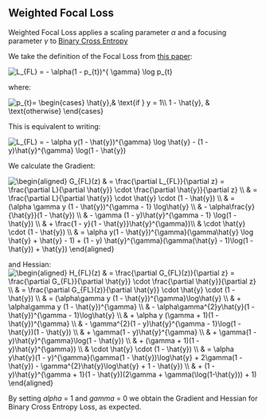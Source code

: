 ## Weighted Focal Loss

Weighted Focal Loss applies a scaling parameter $\alpha$ and a focusing parameter $\gamma$ to [Binary Cross Entropy](https://en.wikipedia.org/wiki/Cross_entropy#Cross-entropy_loss_function_and_logistic_regression)

We take the definition of the Focal Loss from [this paper](https://arxiv.org/pdf/1708.02002.pdf):

<img src="https://latex.codecogs.com/svg.latex?L_{FL}&space;=&space;-&space;\alpha(1&space;-&space;p_{t})^{&space;\gamma}&space;\log&space;p_{t}" title="L_{FL} = - \alpha(1 - p_{t})^{ \gamma} \log p_{t}" />

where:

<img src="https://latex.codecogs.com/svg.latex?p_{t}=&space;\begin{cases}&space;\hat{y},&&space;\text{if&space;}&space;y&space;=&space;1\\&space;1&space;-&space;\hat{y},&space;&&space;\text{otherwise}&space;\end{cases}" title="p_{t}= \begin{cases} \hat{y},& \text{if } y = 1\\ 1 - \hat{y}, & \text{otherwise} \end{cases}" />

This is equivalent to writing:

<img src="https://latex.codecogs.com/svg.latex?L_{FL}&space;=&space;-&space;\alpha&space;y(1&space;-&space;\hat{y})^{\gamma}&space;\log&space;\hat{y}&space;-&space;(1&space;-&space;y)\hat{y}^{\gamma}&space;\log(1&space;-&space;\hat{y})" title="L_{FL} = - \alpha y(1 - \hat{y})^{\gamma} \log \hat{y} - (1 - y)\hat{y}^{\gamma} \log(1 - \hat{y})" />


We calculate the Gradient:

<img src="https://latex.codecogs.com/svg.latex?\begin{aligned}&space;G_{FL}(z)&space;&&space;=&space;\frac{\partial&space;L_{FL}}{\partial&space;z}&space;=&space;\frac{\partial&space;L}{\partial&space;\hat{y}}&space;\cdot&space;\frac{\partial&space;\hat{y}}{\partial&space;z}&space;\\&space;&&space;=&space;\frac{\partial&space;L}{\partial&space;\hat{y}}&space;\cdot&space;\hat{y}&space;\cdot&space;(1&space;-&space;\hat{y})&space;\\&space;&&space;=&space;(\alpha&space;\gamma&space;y&space;(1&space;-&space;\hat{y})^{\gamma&space;-&space;1}&space;\log\hat{y}&space;\\&space;&&space;-&space;\alpha\frac{y}{\hat{y}}(1&space;-&space;\hat{y})&space;\\&space;&&space;-&space;\gamma&space;(1&space;-&space;y)\hat{y}^{\gamma&space;-&space;1}&space;\log(1&space;-&space;\hat{y})&space;\\&space;&&space;&plus;&space;\frac{1&space;-&space;y}{1&space;-&space;\hat{y}}\hat{y}^{\gamma})\\&space;&&space;\cdot&space;\hat{y}&space;\cdot&space;(1&space;-&space;\hat{y})&space;\\&space;&&space;=&space;\alpha&space;y(1&space;-&space;\hat{y})^{\gamma}(\gamma\hat{y}&space;\log&space;\hat{y}&space;&plus;&space;\hat{y}&space;-&space;1)&space;&plus;&space;(1&space;-&space;y)&space;\hat{y}^{\gamma}(\gamma(\hat{y}&space;-&space;1)\log(1&space;-&space;\hat{y})&space;&plus;&space;\hat{y})&space;\end{aligned}" title="\begin{aligned} G_{FL}(z) & = \frac{\partial L_{FL}}{\partial z} = \frac{\partial L}{\partial \hat{y}} \cdot \frac{\partial \hat{y}}{\partial z} \\ & = \frac{\partial L}{\partial \hat{y}} \cdot \hat{y} \cdot (1 - \hat{y}) \\ & = (\alpha \gamma y (1 - \hat{y})^{\gamma - 1} \log\hat{y} \\ & - \alpha\frac{y}{\hat{y}}(1 - \hat{y}) \\ & - \gamma (1 - y)\hat{y}^{\gamma - 1} \log(1 - \hat{y}) \\ & + \frac{1 - y}{1 - \hat{y}}\hat{y}^{\gamma})\\ & \cdot \hat{y} \cdot (1 - \hat{y}) \\ & = \alpha y(1 - \hat{y})^{\gamma}(\gamma\hat{y} \log \hat{y} + \hat{y} - 1) + (1 - y) \hat{y}^{\gamma}(\gamma(\hat{y} - 1)\log(1 - \hat{y}) + \hat{y}) \end{aligned}" />

and Hessian:
<img src="https://latex.codecogs.com/svg.latex?\begin{aligned}&space;H_{FL}(z)&space;&&space;=&space;\frac{\partial&space;G_{FL}(z)}{\partial&space;z}&space;=&space;\frac{\partial&space;G_{FL}}{\partial&space;\hat{y}}&space;\cdot&space;\frac{\partial&space;\hat{y}}{\partial&space;z}&space;\\&space;&&space;=&space;\frac{\partial&space;G_{FL}(z)}{\partial&space;\hat{y}}&space;\cdot&space;\hat{y}&space;\cdot&space;(1&space;-&space;\hat{y})&space;\\&space;&&space;=&space;(\alpha\gamma&space;y&space;(1&space;-&space;\hat{y})^{\gamma}\log\hat{y}&space;\\&space;&&space;&plus;&space;\alpha\gamma&space;y&space;(1&space;-&space;\hat{y})^{\gamma}&space;\\&space;&&space;-&space;\alpha\gamma^{2}y\hat{y}(1&space;-&space;\hat{y})^{\gamma&space;-&space;1}\log\hat{y}&space;\\&space;&&space;&plus;&space;\alpha&space;y&space;(\gamma&space;&plus;&space;1)(1&space;-&space;\hat{y})^{\gamma}&space;\\&space;&&space;-&space;\gamma^{2}(1&space;-&space;y)\hat{y}^{\gamma&space;-&space;1}\log(1&space;-&space;\hat{y})(1&space;-&space;\hat{y})&space;\\&space;&&space;&plus;&space;\gamma(1&space;-&space;y)\hat{y}^{\gamma}&space;\\&space;&&space;&plus;&space;\gamma(1&space;-&space;y)\hat{y}^{\gamma}\log(1&space;-&space;\hat{y})&space;\\&space;&&space;&plus;&space;(\gamma&space;&plus;&space;1)(1&space;-&space;y)\hat{y}^{\gamma})&space;\\&space;&&space;\cdot&space;\hat{y}&space;\cdot&space;(1&space;-&space;\hat{y})&space;\\&space;&&space;=&space;\alpha&space;y\hat{y}(1&space;-&space;y)^{\gamma}(\gamma(1&space;-&space;\hat{y})\log\hat{y}&space;&plus;&space;2\gamma(1&space;-&space;\hat{y})&space;-&space;\gamma^{2}\hat{y}\log\hat{y}&space;&plus;&space;1&space;-&space;\hat{y})&space;\\&space;&&space;&plus;&space;(1&space;-&space;y)\hat{y}^{\gamma&space;&plus;&space;1}(1&space;-&space;\hat{y})(2\gamma&space;&plus;&space;\gamma(\log(1-\hat{y}))&space;&plus;&space;1)&space;\end{aligned}" title="\begin{aligned} H_{FL}(z) & = \frac{\partial G_{FL}(z)}{\partial z} = \frac{\partial G_{FL}}{\partial \hat{y}} \cdot \frac{\partial \hat{y}}{\partial z} \\ & = \frac{\partial G_{FL}(z)}{\partial \hat{y}} \cdot \hat{y} \cdot (1 - \hat{y}) \\ & = (\alpha\gamma y (1 - \hat{y})^{\gamma}\log\hat{y} \\ & + \alpha\gamma y (1 - \hat{y})^{\gamma} \\ & - \alpha\gamma^{2}y\hat{y}(1 - \hat{y})^{\gamma - 1}\log\hat{y} \\ & + \alpha y (\gamma + 1)(1 - \hat{y})^{\gamma} \\ & - \gamma^{2}(1 - y)\hat{y}^{\gamma - 1}\log(1 - \hat{y})(1 - \hat{y}) \\ & + \gamma(1 - y)\hat{y}^{\gamma} \\ & + \gamma(1 - y)\hat{y}^{\gamma}\log(1 - \hat{y}) \\ & + (\gamma + 1)(1 - y)\hat{y}^{\gamma}) \\ & \cdot \hat{y} \cdot (1 - \hat{y}) \\ & = \alpha y\hat{y}(1 - y)^{\gamma}(\gamma(1 - \hat{y})\log\hat{y} + 2\gamma(1 - \hat{y}) - \gamma^{2}\hat{y}\log\hat{y} + 1 - \hat{y}) \\ & + (1 - y)\hat{y}^{\gamma + 1}(1 - \hat{y})(2\gamma + \gamma(\log(1-\hat{y})) + 1) \end{aligned}" />

By setting *alpha* = 1 and *gamma* = 0 we obtain the Gradient and Hessian for Binary Cross Entropy Loss, as expected.
